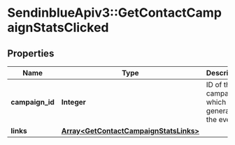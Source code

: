 # SendinblueApiv3::GetContactCampaignStatsClicked

## Properties
Name | Type | Description | Notes
------------ | ------------- | ------------- | -------------
**campaign_id** | **Integer** | ID of the campaign which generated the event | 
**links** | [**Array&lt;GetContactCampaignStatsLinks&gt;**](GetContactCampaignStatsLinks.md) |  | 


